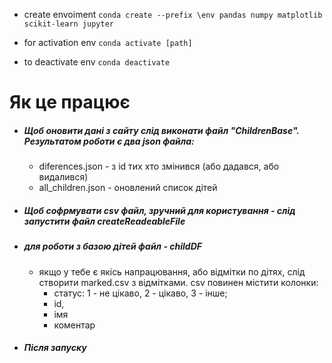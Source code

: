 - create envoiment
```conda create --prefix \env pandas numpy matplotlib scikit-learn jupyter```

- for activation env
```conda activate [path]```

- to deactivate env
```conda deactivate```


# Як це працює

- ##### Щоб оновити дані з сайту слід виконати файл "ChildrenBase". Результатом роботи є два json файла:
    - diferences.json - з id тих хто змінився (або дадався, або видалився) 
    - all_children.json - оновлений список дітей

- ##### Щоб софрмувати csv файл, зручний для користування - слід запустити файл createReadeableFile

- ##### для роботи з базою дітей файл - childDF
    - якщо у тебе є якісь напрацювання, або відмітки по дітях, слід створити marked.csv з відмітками. csv повинен містити колонки: 
        - статус: 1 - не цікаво, 2 - цікаво, 3 - інше;
        - id, 
        - імя
        - коментар
- ##### Після запуску
    
